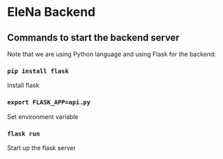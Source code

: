 # EleNa Backend

## Commands to start the backend server

Note that we are using Python language and using Flask for the backend:

### `pip install flask` 

Install flask 

### `export FLASK_APP=api.py`

Set environment variable 

### `flask run`

Start up the flask server

